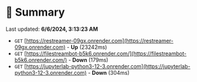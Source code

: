 # 📖 Summary
Last updated: **6/6/2024, 3:13:23 AM**

- `GET` [https://restreamer-09gx.onrender.com](https://restreamer-09gx.onrender.com) - **Up** (23242ms)
- `GET` [https://filestreambot-b5k6.onrender.com/](https://filestreambot-b5k6.onrender.com/) - **Down** (179ms)
- `GET` [https://jupyterlab-python3-12-3.onrender.com](https://jupyterlab-python3-12-3.onrender.com) - **Down** (304ms)
